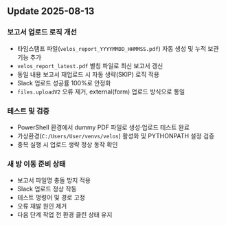 ﻿## Update 2025-08-13

### 보고서 업로드 로직 개선
- 타임스탬프 파일(`velos_report_YYYYMMDD_HHMMSS.pdf`) 자동 생성 및 누적 보관 기능 추가
- `velos_report_latest.pdf` 별칭 파일로 최신 보고서 갱신
- 동일 내용 보고서 재업로드 시 자동 생략(SKIP) 로직 적용
- Slack 업로드 성공률 100%로 안정화
- `files.uploadV2` 오류 제거, external(form) 업로드 방식으로 통일

### 테스트 및 검증
- PowerShell 환경에서 dummy PDF 파일로 생성·업로드 테스트 완료
- 가상환경(`C:/Users/User/venvs/velos`) 활성화 및 PYTHONPATH 설정 검증
- 중복 실행 시 업로드 생략 정상 동작 확인

### 새 방 이동 준비 상태
- 보고서 파일명 충돌 방지 적용
- Slack 업로드 정상 작동
- 테스트 명령어 및 경로 고정
- 오류 재발 원인 제거
- 다음 단계 작업 전 환경 클린 상태 유지

